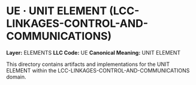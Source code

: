# UE · UNIT ELEMENT (LCC-LINKAGES-CONTROL-AND-COMMUNICATIONS)

**Layer:** ELEMENTS
**LLC Code:** UE
**Canonical Meaning:** UNIT ELEMENT

This directory contains artifacts and implementations for the UNIT ELEMENT within the LCC-LINKAGES-CONTROL-AND-COMMUNICATIONS domain.
